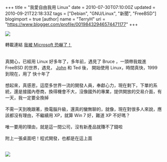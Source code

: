 +++
title = "我愛自由我用 Linux"
date = 2010-07-30T07:10:00Z
updated = 2010-09-21T22:18:33Z
tags = ["Debian", "GNU/Linux", "新聞", "FreeBSD"]
blogimport = true 
[author]
	name = "TerryH"
	uri = "https://www.blogger.com/profile/00198432946574471177"
+++

<a href="http://www.debian.org/"><img src="http://lh4.ggpht.com/_Bsjm2Qp0Duc/TIr61q_3WmI/AAAAAAAAA-w/WheLLgBnLFI/s800/500px-Webpage_icon-powered_by_linux.svg.png" /></a><br /><br />轉載連結 <a href="http://tetralet.luna.com.tw/index.php?op=ViewArticle&articleId=229&blogId=1">我被 Microsoft 恐嚇了！</a><br /><br /><br />真開心，已經用 Linux 好多年了，多年前，遇見了 Bruce ，一頭帶我栽進  FreeBSD 的世界，遇見， <a href="http://www.facebook.com/taiwanjohn">John</a> 和 Ted 後， 開始使用 Linux，時間真快，1999 到現在，用了 快十年了<br /><br />想起來，真感恩，這麼多世界一流的開發人員，奉獻心力，現在剩下，下單的系統，還是接國內卷商，換得機會不大，沒像國外的專業，提供開放的交易介面，有一天，我一定要全換掉<br /><br />不需一天到晚跟著，換電腦升級，還真的蠻無聊的，就像，現在對很多人來說，應該都沒有理由，不繼續用 XP，就算 Win 7 好，難道 XP 不好嗎？<br /><br />唯一要用的理由，就是這一間公司，沒有新產品就賺不了錢啦<br /><br />附上一張桌面吧！程式開發，也都是在這上面<br /><br /><br /><a href="http://picasaweb.google.com.tw/lh/photo/5ugffGA6lxdN27P4V-tmVQ?feat=embedwebsite"><img src="http://lh5.ggpht.com/_Bsjm2Qp0Duc/TFLgrehdiWI/AAAAAAAAA8Y/k8sEGC2Ss4w/s600/Screenshot.png" /></a>
